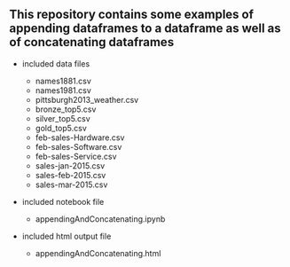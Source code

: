 ## This repository contains some examples of appending dataframes to a dataframe as well as of concatenating dataframes 

* included data files 
  - names1881.csv 
  - names1981.csv 
  - pittsburgh2013_weather.csv 
  - bronze_top5.csv 
  - silver_top5.csv 
  - gold_top5.csv 
  - feb-sales-Hardware.csv 
  - feb-sales-Software.csv 
  - feb-sales-Service.csv 
  - sales-jan-2015.csv 
  - sales-feb-2015.csv 
  - sales-mar-2015.csv 
* included notebook file 
  - appendingAndConcatenating.ipynb 

* included html output file 
  - appendingAndConcatenating.html 


